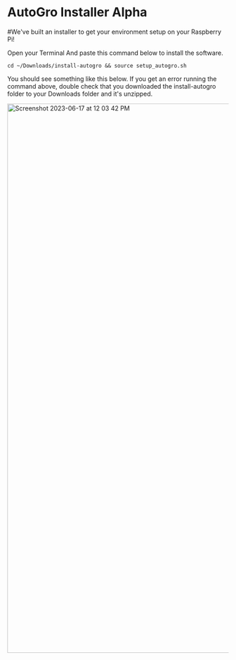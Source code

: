 # AutoGro Installer **Alpha**
#We've built an installer to get your environment setup on your Raspberry Pi!


Open your Terminal And paste this command below to install the software.

```cd ~/Downloads/install-autogro && source setup_autogro.sh```

You should see something like this below. If you get an error running the command above, double check that you downloaded the install-autogro folder to your Downloads folder and it's unzipped.

<img width="1249" alt="Screenshot 2023-06-17 at 12 03 42 PM" src="https://github.com/autogro-ai/install-autogro/assets/131834659/b4e3ea19-7200-4d27-8a82-349b3d57fd43">

